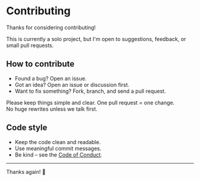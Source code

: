 # Contributing

Thanks for considering contributing!

This is currently a solo project, but I'm open to suggestions, feedback, or small pull requests.

## How to contribute

- Found a bug? Open an issue.
- Got an idea? Open an issue or discussion first.
- Want to fix something? Fork, branch, and send a pull request.

Please keep things simple and clear. One pull request = one change.  
No huge rewrites unless we talk first.

## Code style

- Keep the code clean and readable.
- Use meaningful commit messages.
- Be kind – see the [Code of Conduct](./CODE_OF_CONDUCT.md).

---

Thanks again! 🙌
